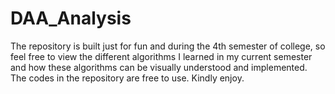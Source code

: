 # DAA_Analysis
The repository is built just for fun and during the 4th semester of college, so feel free to view the different algorithms I learned in my current semester and how these algorithms can be visually understood and implemented.
The codes in the repository are free to use. Kindly enjoy.
